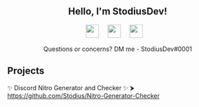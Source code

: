 <h2 align="center">Hello, I'm StodiusDev!</h2>

<p align='center'>
<a href="https://discord.gg/nVwh8jv"><img height="30" src="https://cdn.jsdelivr.net/npm/simple-icons@v3/icons/discord.svg"></a>&nbsp;&nbsp;&nbsp;&nbsp;
<a href="https://www.youtube.com/c/Stodius?sub_confirmation=1"><img height="30" src="https://cdn.jsdelivr.net/npm/simple-icons@v3/icons/youtube.svg"></a>&nbsp;&nbsp;&nbsp;&nbsp;
<a href="https://twitter.com/stodiusdev"><img height="30" src="https://cdn.jsdelivr.net/npm/simple-icons@v3/icons/twitter.svg"></a>&nbsp;&nbsp;&nbsp;&nbsp;
</p>

<p align="center">Questions or concerns? DM me - StodiusDev#0001</p>

## Projects 
✨ Discord Nitro Generator and Checker ✨ ⮞ https://github.com/Stodius/Nitro-Generator-Checker



